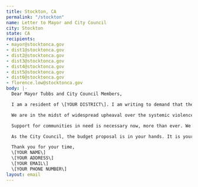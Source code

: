 ```yaml
---
title: Stockton, CA
permalink: "/stockton"
name: Letter to Mayor and City Council
city: Stockton
state: CA
recipients:
- mayor@stocktonca.gov
- dist1@stocktonca.gov
- dist2@stocktonca.gov
- dist3@stocktonca.gov
- dist4@stocktonca.gov
- dist5@stocktonca.gov
- dist6@stocktonca.gov
- florence.low@stocktonca.gov
body: |-
  Dear Mayor Tubbs and City Council Members,

  I am a resident of \[YOUR DISTRICT\]. I am writing to demand that the City Council adopts a budget for the people that prioritizes community well-being and redirects funding away from the police, including the proposed police funding increase of $3,311,169 in the upcoming year.

  We are in the midst of widespread upheaval over the systemic violence of policing. Empty gestures and suggestions of “reform” are at this point unacceptable. I am demanding that our voices be heard now, and that real change be made to the way this city allocates its resources.

  Support for communities in need is necessary now, more than ever. We demand that the City Council defund the SPD. I join the calls of those across the country to meaningfully reduce funding to the police department. I demand a budget that adequately and effectively meets the needs of impacted Stockton residents during this trying and uncertain time, when livelihoods are on the line. I demand a budget that supports community wellbeing, rather than empowering the police forces that tear us apart.

  As the City Council, the budget proposal is in your hands. It is your duty to represent your constituents. I am urging you to completely revise the budget for the 2020-2021 fiscal year, and to fund people, not police. We must take immediate action on this issue.

  Thank you for your time,
  \[YOUR NAME\]
  \[YOUR ADDRESS\]
  \[YOUR EMAIL\]
  \[YOUR PHONE NUMBER\]
layout: email
---
```


